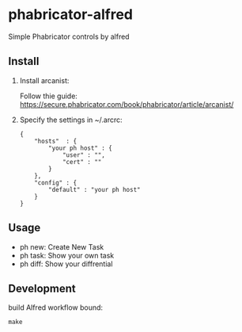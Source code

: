 phabricator-alfred
==================

Simple Phabricator controls by alfred


Install
-----

1. Install arcanist:

    Follow thie guide: https://secure.phabricator.com/book/phabricator/article/arcanist/

2. Specify the settings in ~/.arcrc:

    ```
    {
        "hosts"  : {
            "your ph host" : {
                "user" : "",
                "cert" : ""
            }
        },
        "config" : {
            "default" : "your ph host"
        }
    }
    ```

Usage
-----

* ph new: Create New Task
* ph task: Show your own task
* ph diff: Show your diffrential

Development
-----------

build Alfred workflow bound:

```
make
```
